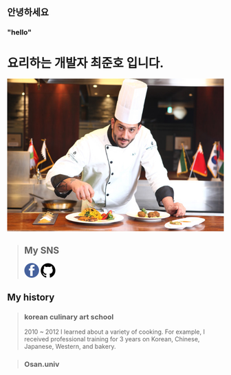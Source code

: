 ## 안녕하세요
### "hello"

# 요리하는 개발자 최준호 입니다.
![Shef](choiJunHo_1.jpg)

>## My SNS 
>[![Facebook](choiJunHo_2.png)](https://www.facebook.com/wnsghqwe/) [![github](choiJunHo_3.png)](https://github.com/junho1124/jino.dev.gita)

## My history

> ### korean culinary art school
> 2010 ~ 2012
> I learned about a variety of cooking.
> For example, I received professional training for 3 years on Korean, Chinese, Japanese, Western, and bakery.

> ### Osan.univ

